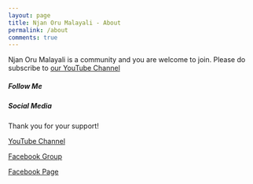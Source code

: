 ```yaml
---
layout: page
title: Njan Oru Malayali - About
permalink: /about
comments: true
---
```


<div class="row justify-content-between">
<div class="col-md-8 pr-5">

<p>Njan Oru Malayali is a community and you are welcome to join. Please do subscribe to <a href="https://bit.ly/2wvG8eZ"> our YouTube Channel</a> </p>
<h5>Follow Me</h5>
 <a target="_blank" href="https://www.facebook.com/SibeeshVenu"><i
                                class="fas fa-link fa-3x"></i></a>
<a target="_blank" href="https://www.linkedin.com/in/SibeeshVenu"><i
                                class="fab fa-linkedin fa-3x"></i></a>
<a target="_blank" href="https://www.youtube.com/SibeeshPassion"><i
                                class="fab fa-youtube fa-3x"></i>
                            </a>
<a target="_blank" href="https://www.instagram.com/sibeeshvenu/"><i
                                class="fab fa-instagram fa-3x"></i>
                            </a>
<a target="_blank" href="https://www.youtube.com/channel/UCp7NT9SE3grCOsbPUl0PWvw"><i
                                class="fab fa-youtube fa-3x"></i></a>
</div>

<div class="col-md-4">

<div class="sticky-top sticky-top-80">
<h5>Social Media</h5>
<p>Thank you for your support!</p>
<p>
<a target="_blank" href="https://www.youtube.com/channel/UCp7NT9SE3grCOsbPUl0PWvw/" class="btn btn-danger">YouTube Channel</a>
</p> 
<p>
<a target="_blank" href="https://www.facebook.com/groups/Njan.Oru.Malayaliya/" class="btn btn-danger">Facebook Group</a>
</p> 
<p>
<a target="_blank" href="https://www.facebook.com/Njan.Oru.Malayaliyanu/" class="btn btn-danger">Facebook Page</a>
</p> 
</div>
</div>
</div>
